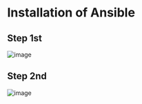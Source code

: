 # Installation of Ansible 

## Step 1st 

![image](https://user-images.githubusercontent.com/49730521/89103601-8b5f0380-d430-11ea-9e66-eebbd191705b.png)

## Step 2nd
![image](https://user-images.githubusercontent.com/49730521/89103566-64083680-d430-11ea-8973-acef6dd13aba.png)
